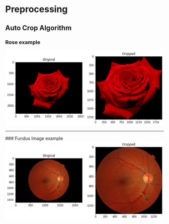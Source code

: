 # Preprocessing
## Auto Crop Algorithm<br />
### Rose example
<img src ='./public/redRose.png'>
<hr />
### Fundus Image example
<img src = './public/fundus.png'>
